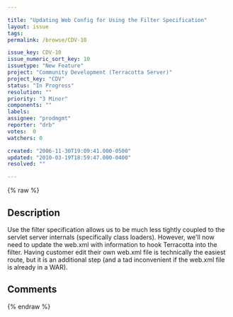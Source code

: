 ```yaml
---

title: "Updating Web Config for Using the Filter Specification"
layout: issue
tags: 
permalink: /browse/CDV-10

issue_key: CDV-10
issue_numeric_sort_key: 10
issuetype: "New Feature"
project: "Community Development (Terracotta Server)"
project_key: "CDV"
status: "In Progress"
resolution: ""
priority: "3 Minor"
components: ""
labels: 
assignee: "prodmgmt"
reporter: "drb"
votes:  0
watchers: 0

created: "2006-11-30T19:09:41.000-0500"
updated: "2010-03-19T18:59:47.000-0400"
resolved: ""

---
```




{% raw %}



## Description

<div markdown="1" class="description">

Use the filter specification allows us to be much less tightly coupled to the servlet server internals (specifically class loaders). However, we'll now need to update the web.xml with information to hook Terracotta into the filter. Having customer edit their own web.xml file is technically the easiest route, but it is an additional step (and a tad inconvenient if the web.xml file is already in a WAR).

</div>

## Comments



{% endraw %}
